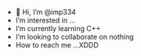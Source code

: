 - 👋 Hi, I’m @imp334
- I’m interested in ...
- I’m currently learning C++
- I’m looking to collaborate on nothing
- How to reach me ...XDDD

<!---
imp334/imp334 is a ✨ special ✨ repository because its `README.md` (this file) appears on your GitHub profile.
You can click the Preview link to take a look at your changes.
--->

